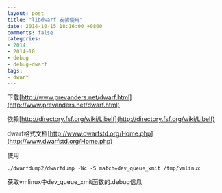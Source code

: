 ```yaml
---
layout: post
title: "libdwarf 安装使用"
date: 2014-10-15 18:16:00 +0800
comments: false
categories:
- 2014
- 2014~10
- debug
- debug~dwarf
tags:
- dwarf
---
```

下载[http://www.prevanders.net/dwarf.html](http://www.prevanders.net/dwarf.html)

依赖[http://directory.fsf.org/wiki/Libelf](http://directory.fsf.org/wiki/Libelf)

dwarf格式文档[http://www.dwarfstd.org/Home.php](http://www.dwarfstd.org/Home.php)


使用
```
./dwarfdump2/dwarfdump -Wc -S match=dev_queue_xmit /tmp/vmlinux
```
获取vmlinux中dev_queue_xmit函数的.debug信息

